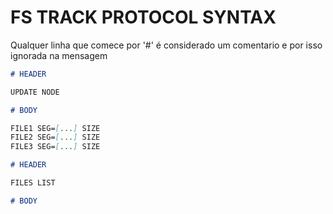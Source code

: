 # FS TRACK PROTOCOL SYNTAX

Qualquer linha que comece por '#' é considerado um comentario e por isso ignorada na mensagem

```markdown
# HEADER

UPDATE NODE

# BODY

FILE1 SEG=[...] SIZE
FILE2 SEG=[...] SIZE
FILE3 SEG=[...] SIZE
```

```markdown
# HEADER

FILES LIST

# BODY
```
